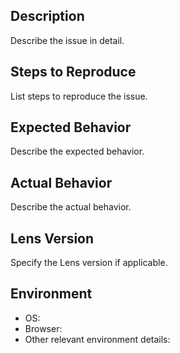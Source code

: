 ## Description
Describe the issue in detail.

## Steps to Reproduce
List steps to reproduce the issue.

## Expected Behavior
Describe the expected behavior.

## Actual Behavior
Describe the actual behavior.

## Lens Version
Specify the Lens version if applicable.

## Environment
- OS:
- Browser:
- Other relevant environment details:
